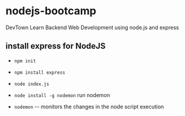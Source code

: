 # nodejs-bootcamp
DevTown Learn Backend Web Development using node.js and express

## install express for NodeJS

- `npm init`
- `npm install express`
- `node index.js`

- `node install -g nodemon`
run nodemon
- `nodemon` -- monitors the changes in the node script execution
